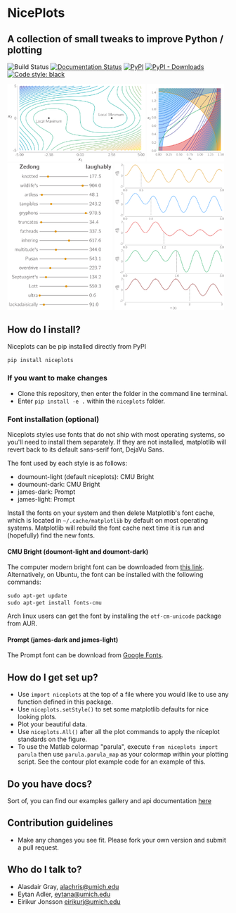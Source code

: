 # NicePlots
## A collection of small tweaks to improve Python / plotting

![Build Status](https://github.com/mdolab/niceplots/workflows/niceplots/badge.svg)
[![Documentation Status](https://readthedocs.com/projects/mdolab-niceplots/badge/?version=latest)](https://mdolab-niceplots.readthedocs-hosted.com/en/latest)
[![PyPI](https://img.shields.io/pypi/v/niceplots)](https://pypi.org/project/niceplots/)
[![PyPI - Downloads](https://img.shields.io/pypi/dm/niceplots)](https://pypi.org/project/niceplots/)
[![Code style: black](https://img.shields.io/badge/code%20style-black-000000.svg)](https://github.com/psf/black)

<img src="https://raw.githubusercontent.com/mdolab/niceplots/main/examples/ParulaContours.png" width="62.22%" /> <img src="https://raw.githubusercontent.com/mdolab/niceplots/main/examples/optProb-shaded.png" width="35%" />
<img src="https://raw.githubusercontent.com/mdolab/niceplots/main/examples/bar_chart.png" width="47.65%" /> <img src="https://raw.githubusercontent.com/mdolab/niceplots/main/examples/niceplotsPulseResponse.png" width="49.5%" />


## How do I install?

Niceplots can be pip installed directly from PyPI

```shell
pip install niceplots
```

### If you want to make changes

* Clone this repository, then enter the folder in the command line terminal.
* Enter `pip install -e .` within the `niceplots` folder.

### Font installation (optional)

Niceplots styles use fonts that do not ship with most operating systems, so you'll need to install them separately.
If they are not installed, matplotlib will revert back to its default sans-serif font, DejaVu Sans.

The font used by each style is as follows:
- doumount-light (default niceplots): CMU Bright
- doumount-dark: CMU Bright
- james-dark: Prompt
- james-light: Prompt

Install the fonts on your system and then delete Matplotlib's font cache, which is located in `~/.cache/matplotlib` by default on most operating systems.
Matplotlib will rebuild the font cache next time it is run and (hopefully) find the new fonts.

#### CMU Bright (doumont-light and doumont-dark)

The computer modern bright font can be downloaded from [this link](https://tug.org/FontCatalogue/computermodernbright/).
Alternatively, on Ubuntu, the font can be installed with the following commands:

```
sudo apt-get update
sudo apt-get install fonts-cmu
```
Arch linux users can get the font by installing the `otf-cm-unicode` package from AUR.

#### Prompt (james-dark and james-light)

The Prompt font can be download from [Google Fonts](https://fonts.google.com/specimen/Prompt).

## How do I get set up?

* Use `import niceplots` at the top of a file where you would like to use any function defined in this package.
* Use `niceplots.setStyle()` to set some matplotlib defaults for nice looking plots.
* Plot your beautiful data.
* Use `niceplots.All()` after all the plot commands to apply the niceplot standards on the figure.
* To use the Matlab colormap "parula", execute `from niceplots import parula` then use `parula.parula_map` as your colormap within your plotting script. See the contour plot example code for an example of this.

## Do you have docs?

Sort of, you can find our examples gallery and api documentation [here](https://mdolab-niceplots.readthedocs-hosted.com/en/latest)

## Contribution guidelines

* Make any changes you see fit. Please fork your own version and submit a pull request.

## Who do I talk to?

* Alasdair Gray, alachris@umich.edu
* Eytan Adler, eytana@umich.edu
* Eirikur Jonsson eirikurj@umich.edu
